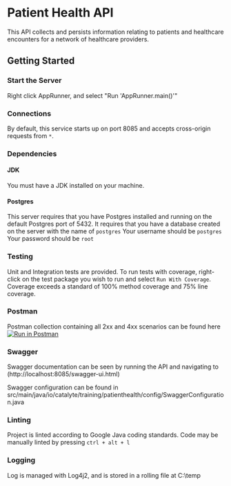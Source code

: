 # Patient Health API
This API collects and persists information relating to patients and healthcare encounters 
for a network of healthcare providers. 

## Getting Started
### Start the Server
Right click AppRunner, and select "Run 'AppRunner.main()'"

### Connections

By default, this service starts up on port 8085 and accepts cross-origin
requests from `*`.

### Dependencies

#### JDK

You must have a JDK installed on your machine.

#### Postgres

This server requires that you have Postgres installed and running on the default Postgres port of 5432. 
It requires that you have a database created on the server with the name of `postgres`
Your username should be `postgres`
Your password should be `root`

### Testing

Unit and Integration tests are provided.  To run tests with coverage, right-click 
on the test package you wish to run and select `Run With Coverage`.  Coverage exceeds 
a standard of 100% method coverage and 75% line coverage.  

### Postman

Postman collection containing all 2xx and 4xx scenarios can be found here
[![Run in Postman](https://run.pstmn.io/button.svg)](https://app.getpostman.com/run-collection/16776033-2eee7897-a167-4f06-bf54-a965dd0e9214?action=collection%2Ffork&collection-url=entityId%3D16776033-2eee7897-a167-4f06-bf54-a965dd0e9214%26entityType%3Dcollection%26workspaceId%3Db8eb4c28-95c7-4d4c-9e99-9341b9efc96f)

### Swagger
Swagger documentation can be seen by running the API and navigating to (http://localhost:8085/swagger-ui.html)

Swagger configuration can be found in src/main/java/io/catalyte/training/patienthealth/config/SwaggerConfiguration.java

### Linting
Project is linted according to Google Java coding standards.  Code may be manually linted by pressing `ctrl + alt + l`

### Logging
Log is managed with Log4j2, and is stored in a rolling file at C:\temp